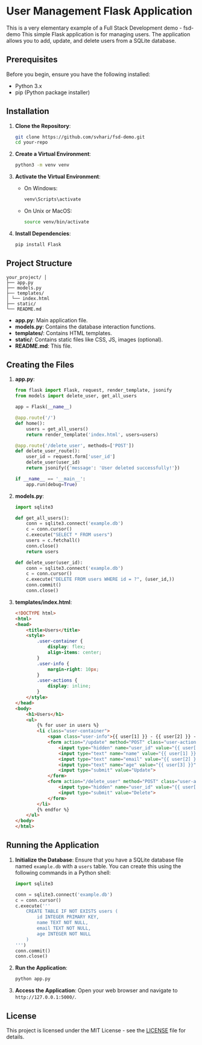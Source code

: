 # User Management Flask Application
This is  a very elementary example of a Full Stack Development demo - fsd-demo
This simple Flask application is for managing users. The application allows you to add, update, and delete users from a SQLite database.

## Prerequisites

Before you begin, ensure you have the following installed:
- Python 3.x
- pip (Python package installer)

## Installation

1. **Clone the Repository**:
    ```bash
    git clone https://github.com/svhari/fsd-demo.git
    cd your-repo
    ```

2. **Create a Virtual Environment**:
    ```bash
    python3 -m venv venv
    ```

3. **Activate the Virtual Environment**:
    - On Windows:
        ```bash
        venv\Scripts\activate
        ```
    - On Unix or MacOS:
        ```bash
        source venv/bin/activate
        ```

4. **Install Dependencies**:
    ```bash
    pip install Flask
    ```

## Project Structure
```
your_project/ │ 
├── app.py
├── models.py
├── templates/ 
│ └── index.html
├── static/ 
└── README.md

```



- **app.py**: Main application file.
- **models.py**: Contains the database interaction functions.
- **templates/**: Contains HTML templates.
- **static/**: Contains static files like CSS, JS, images (optional).
- **README.md**: This file.

## Creating the Files

1. **app.py**:
    ```python
    from flask import Flask, request, render_template, jsonify
    from models import delete_user, get_all_users

    app = Flask(__name__)

    @app.route('/')
    def home():
        users = get_all_users()
        return render_template('index.html', users=users)

    @app.route('/delete_user', methods=['POST'])
    def delete_user_route():
        user_id = request.form['user_id']
        delete_user(user_id)
        return jsonify({'message': 'User deleted successfully!'})

    if __name__ == '__main__':
        app.run(debug=True)
    ```

2. **models.py**:
    ```python
    import sqlite3

    def get_all_users():
        conn = sqlite3.connect('example.db')
        c = conn.cursor()
        c.execute("SELECT * FROM users")
        users = c.fetchall()
        conn.close()
        return users

    def delete_user(user_id):
        conn = sqlite3.connect('example.db')
        c = conn.cursor()
        c.execute("DELETE FROM users WHERE id = ?", (user_id,))
        conn.commit()
        conn.close()
    ```

3. **templates/index.html**:
    ```html
    <!DOCTYPE html>
    <html>
    <head>
        <title>Users</title>
        <style>
            .user-container {
                display: flex;
                align-items: center;
            }
            .user-info {
                margin-right: 10px;
            }
            .user-actions {
                display: inline;
            }
        </style>
    </head>
    <body>
        <h1>Users</h1>
        <ul>
            {% for user in users %}
            <li class="user-container">
                <span class="user-info">{{ user[1] }} - {{ user[2] }} - {{ user[3] }}</span>
                <form action="/update" method="POST" class="user-actions">
                    <input type="hidden" name="user_id" value="{{ user[0] }}">
                    <input type="text" name="name" value="{{ user[1] }}">
                    <input type="text" name="email" value="{{ user[2] }}">
                    <input type="text" name="age" value="{{ user[3] }}">
                    <input type="submit" value="Update">
                </form>
                <form action="/delete_user" method="POST" class="user-actions">
                    <input type="hidden" name="user_id" value="{{ user[0] }}">
                    <input type="submit" value="Delete">
                </form>
            </li>
            {% endfor %}
        </ul>
    </body>
    </html>
    ```

## Running the Application

1. **Initialize the Database**:
    Ensure that you have a SQLite database file named `example.db` with a `users` table. You can create this using the following commands in a Python shell:

    ```python
    import sqlite3

    conn = sqlite3.connect('example.db')
    c = conn.cursor()
    c.execute('''
        CREATE TABLE IF NOT EXISTS users (
            id INTEGER PRIMARY KEY,
            name TEXT NOT NULL,
            email TEXT NOT NULL,
            age INTEGER NOT NULL
        )
    ''')
    conn.commit()
    conn.close()
    ```

2. **Run the Application**:
    ```bash
    python app.py
    ```

3. **Access the Application**:
    Open your web browser and navigate to `http://127.0.0.1:5000/`.

## License

This project is licensed under the MIT License - see the [LICENSE](LICENSE) file for details.

